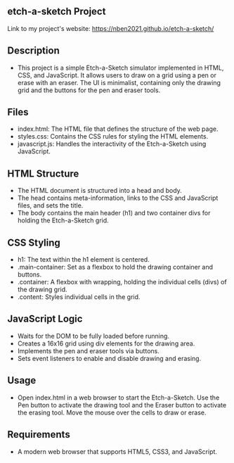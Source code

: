 ## etch-a-sketch Project
 Link to my project's website: https://nben2021.github.io/etch-a-sketch/

## Description

* This project is a simple Etch-a-Sketch simulator implemented in HTML, CSS, and JavaScript. It allows users to draw on a grid using a pen or erase with an eraser. The UI is minimalist, containing only the drawing grid and the buttons for the pen and eraser tools.

## Files

* index.html: The HTML file that defines the structure of the web page.
* styles.css: Contains the CSS rules for styling the HTML elements.
* javascript.js: Handles the interactivity of the Etch-a-Sketch using JavaScript.

## HTML Structure
* The HTML document is structured into a head and body.
* The head contains meta-information, links to the CSS and JavaScript files, and sets the title.
* The body contains the main header (h1) and two container divs for holding the Etch-a-Sketch grid.

## CSS Styling
* h1: The text within the h1 element is centered.
* .main-container: Set as a flexbox to hold the drawing container and buttons.
* .container: A flexbox with wrapping, holding the individual cells (divs) of the drawing grid.
* .content: Styles individual cells in the grid.
## JavaScript Logic

* Waits for the DOM to be fully loaded before running.
* Creates a 16x16 grid using div elements for the drawing area.
* Implements the pen and eraser tools via buttons.
* Sets event listeners to enable and disable drawing and erasing.

## Usage

* Open index.html in a web browser to start the Etch-a-Sketch. Use the Pen button to activate the drawing tool and the Eraser button to activate the erasing tool. Move the mouse over the cells to draw or erase.

## Requirements

* A modern web browser that supports HTML5, CSS3, and JavaScript.
